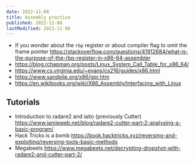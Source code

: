 ```yaml
---
date: 2022-11-08
title: Assembly practice
published: 2022-11-08
lastModified: 2022-11-08
---
```


- If you wonder about the `rbp` register or about compiler flag to omit the frame pointer https://stackoverflow.com/questions/41912684/what-is-the-purpose-of-the-rbp-register-in-x86-64-assembler
- https://blog.rchapman.org/posts/Linux_System_Call_Table_for_x86_64/
- https://www.cs.virginia.edu/~evans/cs216/guides/x86.html
- https://www.sandpile.org/x86/gpr.htm
- https://en.wikibooks.org/wiki/X86_Assembly/Interfacing_with_Linux


## Tutorials

- Introduction to radare2 and iaito (previously Cutter) https://www.jamieweb.net/blog/radare2-cutter-part-2-analysing-a-basic-program/
- Hack Tricks is a bomb https://book.hacktricks.xyz/reversing-and-exploiting/reversing-tools-basic-methods
- Megabeets https://www.megabeets.net/decrypting-dropshot-with-radare2-and-cutter-part-2/
